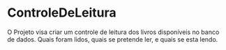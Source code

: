 # ControleDeLeitura
O Projeto visa criar um controle de leitura dos livros disponíveis no banco de dados. Quais foram lidos, quais se pretende ler, e quais se esta lendo. 
